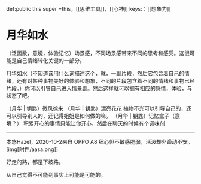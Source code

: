 def:public this  super =this，[[思维工具]]，[[心神]]
keys:：[[想象力]]



# 月华如水

（泛函数，意境，体验记忆）场景感，不同场景感带来不同的思考和感受。这很可能是自己情绪转化关键的一部分。


月华如水（不知道该用什么词描述这个，就，一副片段，然后它包含着自己的情绪，还有对某种事物美好的体验和想象，不同的片段包含着不同的情绪和事物已经片段。）你可以引导自己进入情景剧。然后这样就可以拥有相应的感情，体验，与状态了吧。

  

（月华 | 钥匙）微风徐来
（月华 | 钥匙）漂亮花花 植物不光可以引导自己的，还可以引导别人的，还记得姐姐是如何做的嘛。
（月华 | 钥匙）记忆盒子（意境？）
积累开心的事情只能让你开心，然后在聊天的时候有个调味剂

---

本悠Hazel，2020-10-2来自 OPPO A8
细心但不敏感脆弱，活泼却非躁动不安。
[img[附件/aasa.png]]



好走的路，都是下坡路。

从自己觉得不可能到事实上可能是可能的。
